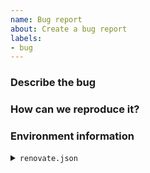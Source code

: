 ```yaml
---
name: Bug report
about: Create a bug report
labels:
- bug
---
```


<!--
Thank you for helping to improve renovate-config!

Please be sure to search for open issues before raising a new one. We use issues
for bug reports and feature requests. Please note, this template is for bugs
report, not feature requests.
-->

### Describe the bug

<!--
Please let us know what behavior you expected and how renovate-config diverged
from that behavior.
-->


### How can we reproduce it?

<!--
Help us to reproduce your bug as succinctly and precisely as possible. Any and
all steps or script that triggers the issue are highly appreciated!

Do you have long logs to share? Please use collapsible sections, that can be created via:

<details><summary>SECTION_NAME</summary>

```bash
YOUR_LOG_HERE
```

</details>
-->


### Environment information


<details><summary><code>renovate.json</code></summary>

```json
INSERT_renovate.json_CONTENT_HERE
```

</details>
